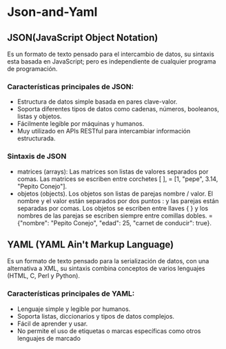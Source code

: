 # Json-and-Yaml
## JSON(JavaScript Object Notation)
Es un formato de texto pensado para el intercambio de datos, su sintaxis esta basada en JavaScript; pero es independiente de cualquier programa de programación.

### Características principales de JSON:
+ Estructura de datos simple basada en pares clave-valor.
+ Soporta diferentes tipos de datos como cadenas, números, booleanos, listas y objetos.
+ Fácilmente legible por máquinas y humanos.
+ Muy utilizado en APIs RESTful para intercambiar información estructurada.

 ### Sintaxis de JSON
 + matrices (arrays): Las matrices son listas de valores separados por comas. Las matrices se escriben entre corchetes [ ], = [1, "pepe", 3.14, "Pepito Conejo"].
 + objetos (objects). Los objetos son listas de parejas nombre / valor. El nombre y el valor están separados por dos puntos : y las parejas están separadas por comas. Los objetos se escriben entre llaves { } y los nombres de las parejas se escriben siempre entre comillas dobles. = {"nombre": "Pepito Conejo", "edad": 25, "carnet de conducir": true}.




## YAML (YAML Ain't Markup Language)
Es un formato de texto pensado para la serialización de datos, con una alternativa a XML, su sintaxis combina conceptos de varios lenguajes (HTML, C, Perl y Python).

### Características principales de YAML:
+ Lenguaje simple y legible por humanos.
+ Soporta listas, diccionarios y tipos de datos complejos.
+ Fácil de aprender y usar.
+ No permite el uso de etiquetas o marcas específicas como otros lenguajes de marcado
